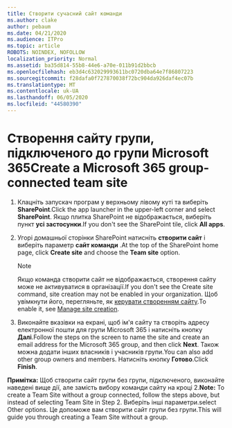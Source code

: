 ```yaml
---
title: Створити сучасний сайт команди
ms.author: clake
author: pebaum
ms.date: 04/21/2020
ms.audience: ITPro
ms.topic: article
ROBOTS: NOINDEX, NOFOLLOW
localization_priority: Normal
ms.assetid: ba35d814-55b8-44e6-a70e-011b91d2bbcb
ms.openlocfilehash: eb3d4c632029993611bc0720dba64e7f86807223
ms.sourcegitcommit: f28dafa0f727870038f72bc904da926daf4ec07b
ms.translationtype: MT
ms.contentlocale: uk-UA
ms.lasthandoff: 06/05/2020
ms.locfileid: "44580390"
---
```

# <a name="create-a-microsoft-365-group-connected-team-site"></a><span data-ttu-id="7039a-102">Створення сайту групи, підключеного до групи Microsoft 365</span><span class="sxs-lookup"><span data-stu-id="7039a-102">Create a Microsoft 365 group-connected team site</span></span>

1. <span data-ttu-id="7039a-103">Клацніть запускач програм у верхньому лівому куті та виберіть **SharePoint**.</span><span class="sxs-lookup"><span data-stu-id="7039a-103">Click the app launcher in the upper-left corner and select **SharePoint**.</span></span> <span data-ttu-id="7039a-104">Якщо плитка SharePoint не відображається, виберіть пункт **усі застосунки**.</span><span class="sxs-lookup"><span data-stu-id="7039a-104">If you don't see the SharePoint tile, click **All apps**.</span></span>
    
2. <span data-ttu-id="7039a-105">Угорі домашньої сторінки SharePoint натисніть **створити сайт** і виберіть параметр **сайт команди** .</span><span class="sxs-lookup"><span data-stu-id="7039a-105">At the top of the SharePoint home page, click **Create site** and choose the **Team site** option.</span></span> 
    
    > [!NOTE]
    > <span data-ttu-id="7039a-106">Якщо команда створити сайт не відображається, створення сайту може не активуватися в організації.</span><span class="sxs-lookup"><span data-stu-id="7039a-106">If you don't see the Create site command, site creation may not be enabled in your organization.</span></span> <span data-ttu-id="7039a-107">Щоб увімкнути його, перегляньте, як [керувати створенням сайту](https://go.microsoft.com/fwlink/?linkid=2009644).</span><span class="sxs-lookup"><span data-stu-id="7039a-107">To enable it, see [Manage site creation](https://go.microsoft.com/fwlink/?linkid=2009644).</span></span> 
  
3. <span data-ttu-id="7039a-108">Виконайте вказівки на екрані, щоб ім'я сайту та створіть адресу електронної пошти для групи Microsoft 365 і натисніть кнопку **Далі**.</span><span class="sxs-lookup"><span data-stu-id="7039a-108">Follow the steps on the screen to name the site and create an email address for the Microsoft 365 group, and then click **Next**.</span></span> <span data-ttu-id="7039a-109">Також можна додати інших власників і учасників групи.</span><span class="sxs-lookup"><span data-stu-id="7039a-109">You can also add other group owners and members.</span></span> <span data-ttu-id="7039a-110">Натисніть кнопку **Готово**.</span><span class="sxs-lookup"><span data-stu-id="7039a-110">Click **Finish**.</span></span>
  
 <span data-ttu-id="7039a-111">**Примітка:** Щоб створити сайт групи без групи, підключеного, виконайте наведені вище дії, але замість вибору команди сайту на кроці 2.</span><span class="sxs-lookup"><span data-stu-id="7039a-111">**Note:** To create a Team Site without a group connected, follow the steps above, but instead of selecting Team Site in Step 2.</span></span> <span data-ttu-id="7039a-112">Виберіть інші параметри.</span><span class="sxs-lookup"><span data-stu-id="7039a-112">select Other options.</span></span> <span data-ttu-id="7039a-113">Це допоможе вам створити сайт групи без групи.</span><span class="sxs-lookup"><span data-stu-id="7039a-113">This will guide you through creating a Team Site without a group.</span></span> 
    

